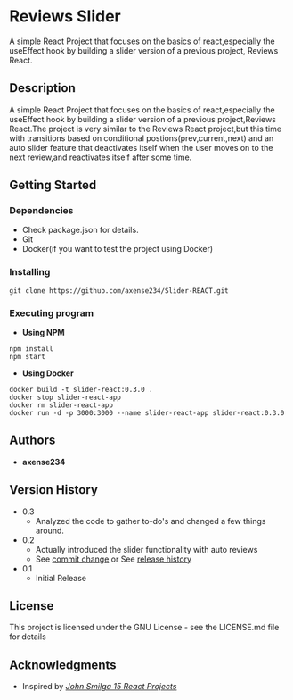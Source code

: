 # **Reviews Slider**

A simple React Project that focuses on the basics of react,especially the useEffect hook by building a slider version of a previous project, Reviews React.

## **Description**

A simple React Project that focuses on the basics of react,especially the useEffect hook by building a slider version of a previous project,Reviews React.The project is very similar to the Reviews React project,but this time with transitions based on conditional postions(prev,current,next) and an auto slider feature that deactivates itself when the user moves on to the next review,and reactivates itself after some time.

## **Getting Started**

### Dependencies

- Check package.json for details.
- Git
- Docker(if you want to test the project using Docker)

### Installing

```
git clone https://github.com/axense234/Slider-REACT.git
```

### Executing program

- **Using NPM**

```
npm install
npm start
```

- **Using Docker**

```
docker build -t slider-react:0.3.0 .
docker stop slider-react-app
docker rm slider-react-app
docker run -d -p 3000:3000 --name slider-react-app slider-react:0.3.0
```

## **Authors**

- **axense234**

## **Version History**

- 0.3
  - Analyzed the code to gather to-do's and changed a few things around.
- 0.2
  - Actually introduced the slider functionality with auto reviews
  - See [commit change](https://github.com/axense234/Slider-REACT/commits/master) or See [release history](https://github.com/axense234/Slider-REACT/releases)
- 0.1
  - Initial Release

## **License**

This project is licensed under the GNU License - see the LICENSE.md file for details

## **Acknowledgments**

- Inspired by [_John Smilga 15 React Projects_](https://www.youtube.com/watch?v=a_7Z7C_JCyo&t=8s)
